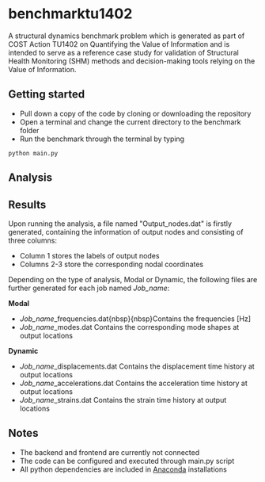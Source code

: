 # benchmarktu1402

A structural dynamics benchmark problem which is generated as part of COST Action TU1402 on 
Quantifying the Value of Information and is intended to serve as a reference case 
study for validation of Structural Health Monitoring (SHM) methods and decision-making tools 
relying on the Value of Information.

## Getting started

- Pull down a copy of the code by cloning or downloading the repository
- Open a terminal and change the current directory to the benchmark folder
- Run the benchmark through the terminal by typing
```
python main.py
```

## Analysis


## Results

Upon running the analysis, a file named "Output_nodes.dat" is firstly generated, containing the information
of output nodes and consisting of three columns:
- Column 1 stores the labels of output nodes
- Columns 2-3 store the corresponding nodal coordinates

Depending on the type of analysis, Modal or Dynamic, the following files are further generated for each 
job named *Job_name*:

**Modal**
- *Job_name*_frequencies.dat{nbsp}{nbsp}Contains the frequencies \[Hz\]
- *Job_name*_modes.dat            Contains the corresponding mode shapes at output locations
 
**Dynamic**
- *Job_name*_displacements.dat    Contains the displacement time history at output locations
- *Job_name*_accelerations.dat    Contains the acceleration time history at output locations
- *Job_name*_strains.dat          Contains the strain time history at output locations

## Notes

- The backend and frontend are currently not connected
- The code can be configured and executed through main.py script
- All python dependencies are included in [Anaconda](https://www.anaconda.com/distribution/) installations
